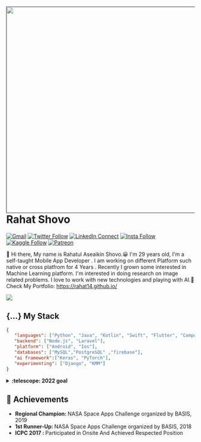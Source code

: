 <a target="_blank" href=""><img width="550" align="right" src="https://www.terem.com.au/wp-content/uploads/2020/03/800x500-Image-for-Blogs-6.png"></a>

# Rahat Shovo

[![Gmail](https://img.shields.io/badge/%20-Send%20Mail-black?color=14171A&labelColor=ef5350&logo=gmail&logoColor=ffffff)](mailto:rahatshovo6666@gmail.com?subject=From%20GitHub&cc=rahatshovo.dev@gmail.com&body=Hi,%20there.%20Found%20you%20from%20GitHub.)
[![Twitter Follow](https://img.shields.io/badge/dynamic/json.svg?color=14171A&labelColor=37474f&logo=twitter&logoColor=4fc3f7&label=&query=%24[0].followers_count&url=https%3A%2F%2Fcdn.syndication.twimg.com%2Fwidgets%2Ffollowbutton%2Finfo.json%3Fscreen_names%3Dharunurrashid97&suffix=%20Followers)](https://twitter.com/@RahatShovo)
[![LinkedIn Connect](https://img.shields.io/badge/%20-Connect-black?color=14171A&labelColor=212121&logo=linkedin&logoColor=ffffff)](https://www.linkedin.com/in/rahat-shovo-a36418141/)
[![Insta Follow](https://img.shields.io/badge/%20-Follow-black?color=14171A&labelColor=d81b60&logo=instagram&logoColor=ffffff)](https://www.instagram.com/context_error/)
[![Kaggle Follow](https://img.shields.io/badge/%20-Follow-black?color=14171A&labelColor=37474f&logo=kaggle&logoColor=4fc3f7)](https://kaggle.com/rahat14)
[![Patreon](https://img.shields.io/badge/%20-Support-black?color=14171A&labelColor=04945c&logo=patreon&logoColor=ffffff)](https://www.patreon.com/rahat14)


:wave: Hi there, My name is Rahatul Aseaikin Shovo.😀 I'm 29 years old, I'm a self-taught Mobile App Developer .
I am working on different Platform such native or cross platfrom for 4 Years . Recently I grown some interested in Machine Learning platform.
I'm interested in doing research on image related problems. 
I love to work with new technologies and playing with  AI.🤖
Check My Portfolio: https://rahat14.github.io/

![](https://komarev.com/ghpvc/?username=rahat14&style=flat-square)

## {...} My Stack

```json
{
   "languages": ["Python", "Java", "Kotlin", "Swift", "Flutter", "Compose"],
   "backend": ["Node.js", "Laravel"],
   "platform": ["Android", "Ios"],
   "databases": ["MySQL","PostgreSQL" ,"firebase"],
   "ai framework":["Keras", "PyTorch"],
   "experimenting": ["Django", "KMM"]
}
```

<details>
  <summary><b>:telescope: 2022 goal</b></summary>
  I want to expand my knowledge from native to cross platfrom this year. Going to test flutter framework. Also i may travel more this yeaar.  
</details>

## :tada: Achievements

<ul>
  <li>
    <b>Regional Champion: </b> NASA Space Apps Challenge organized by BASIS, 2019
   </li>
  <li>
     <b>1st Runner-Up: </b> NASA Space Apps Challenge organized by BASIS, 2018
   </li> 
   <li>
     <b> ICPC 2017 : </b> Participated in Onsite And Achieved Respected Position 
   </li>
    
</ul>

